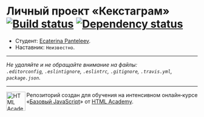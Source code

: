 # Личный проект «Кекстаграм» [![Build status][travis-image]][travis-url] [![Dependency status][dependency-image]][dependency-url]

* Студент: [Ecaterina Panteleev](https://up.htmlacademy.ru/javascript/4/user/90484).
* Наставник: `Неизвестно`.

---

_Не удаляйте и не обращайте внимание на файлы:_<br>
_`.editorconfig`, `.eslintignore`, `.eslintrc`, `.gitignore`, `.travis.yml`, `package.json`._

---

<a href="https://htmlacademy.ru/intensive/javascript"><img align="left" width="50" height="50" title="HTML Academy" src="https://up.htmlacademy.ru/static/img/intensive/javascript/logo-for-github.svg"></a>

Репозиторий создан для обучения на интенсивном онлайн‑курсе «[Базовый JavaScript](https://htmlacademy.ru/intensive/javascript)» от [HTML Academy](https://htmlacademy.ru).

[travis-image]: https://travis-ci.org/htmlacademy-javascript/90484-kekstagram.svg?branch=master
[travis-url]: https://travis-ci.org/htmlacademy-javascript/90484-kekstagram
[dependency-image]: https://david-dm.org/htmlacademy-javascript/90484-kekstagram.svg?style=flat-square
[dependency-url]: https://david-dm.org/htmlacademy-javascript/90484-kekstagram
